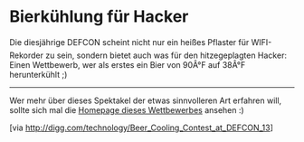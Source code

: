 # Bierkühlung für Hacker

Die diesjährige DEFCON scheint nicht nur ein heißes Pflaster für WIFI-Rekorder zu sein, sondern bietet auch was für den hitzegeplagten Hacker: Einen Wettbewerb, wer als erstes ein Bier von 90Â°F auf 38Â°F herunterkühlt ;)

-------------------------------



Wer mehr über dieses Spektakel der etwas sinnvolleren Art erfahren will, sollte sich mal die <a href="http://deviating.net/bccc/">Homepage dieses Wettbewerbes</a> ansehen :)



[via <a href="http://digg.com/technology/Beer_Cooling_Contest_at_DEFCON_13">http://digg.com/technology/Beer_Cooling_Contest_at_DEFCON_13</a>]